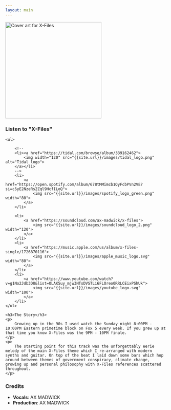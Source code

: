 ```yaml
---
layout: main
---
```


<div class="track__art">
<img src="{{site.url}}/images/x_files@600x600.jpg" alt="Cover art for X-Files" width="300">
</div>
<div class="track__links">
	<h3>Listen to "X-Files"</h3>

	<ul>

		<!--
		<li><a href="https://tidal.com/browse/album/339162462">
			<img width="120" src="{{site.url}}/images/tidal_logo.png" alt="Tidal logo">
		</a></li>
		-->
		<li>
			<a href="https://open.spotify.com/album/678tMMimcb1QyFcbPVn2VE?si=c5yE2NzeRs2Zql9HcfILoQ">
				<img src="{{site.url}}/images/spotify_logo_green.png" width="80">
			</a>
		</li>

		<li>
			<a href="https://soundcloud.com/ax-madwick/x-files">
				<img src="{{site.url}}/images/soundcloud_logo_2.png" width="120">
			</a>
		</li>
		<li>
			<a href="https://music.apple.com/us/album/x-files-single/1726870116">
				<img src="{{site.url}}/images/apple_music_logo.svg" width="80">
			</a>
		</li>
		<li>
			<a href="https://www.youtube.com/watch?v=g1No2Jdb3DU&list=OLAK5uy_mjw3NTsDVSTLi6FLOreo0RRLCEixPShUk">
				<img src="{{site.url}}/images/youtube_logo.svg" width="100">
			</a>
		</li>
	</ul>

	<h3>The Story</h3>
	<p>
		Growing up in the 90s I used watch the Sunday night 8:00PM - 10:00PM Eastern primetime block on Fox 5 every week. If you grew up at that time you know X-Files was the 9PM - 10PM finale.
	</p>
	<p>
		The starting point for this track was the unforgettably eerie melody of the main X-Files theme which I re-arranged with modern synths and guitar. On top of the beat I laid down some bars which hop around between themes of government conspiracy, climate change, growing up and personal philosophy with X-Files references scattered throughout.
	</p>
</div>
<h3>Credits</h3>
<ul>
	<li><strong>Vocals</strong>: AX MADWICK</li>
	<li><strong>Production</strong>: AX MADWICK</li>
</ul>

